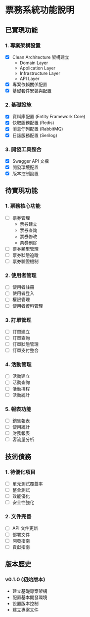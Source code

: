 # 票務系統功能說明

## 已實現功能

### 1. 專案架構設置
- [x] Clean Architecture 架構建立
  - Domain Layer
  - Application Layer
  - Infrastructure Layer
  - API Layer
- [x] 專案依賴關係配置
- [x] 基礎套件安裝與配置

### 2. 基礎設施
- [x] 資料庫配置 (Entity Framework Core)
- [x] 快取服務配置 (Redis)
- [x] 消息佇列配置 (RabbitMQ)
- [x] 日誌服務配置 (Serilog)

### 3. 開發工具整合
- [x] Swagger API 文檔
- [x] 開發環境配置
- [x] 版本控制設置

## 待實現功能

### 1. 票務核心功能
- [ ] 票券管理
  - 票券建立
  - 票券查詢
  - 票券修改
  - 票券刪除
- [ ] 票券類型管理
- [ ] 票券狀態追蹤
- [ ] 票券驗證機制

### 2. 使用者管理
- [ ] 使用者註冊
- [ ] 使用者登入
- [ ] 權限管理
- [ ] 使用者資料管理

### 3. 訂單管理
- [ ] 訂單建立
- [ ] 訂單查詢
- [ ] 訂單狀態管理
- [ ] 訂單支付整合

### 4. 活動管理
- [ ] 活動建立
- [ ] 活動查詢
- [ ] 活動排程
- [ ] 活動統計

### 5. 報表功能
- [ ] 銷售報表
- [ ] 使用統計
- [ ] 財務報表
- [ ] 客流量分析

## 技術債務

### 1. 待優化項目
- [ ] 單元測試覆蓋率
- [ ] 整合測試
- [ ] 效能優化
- [ ] 安全性強化

### 2. 文件完善
- [ ] API 文件更新
- [ ] 部署文件
- [ ] 開發指南
- [ ] 貢獻指南

## 版本歷史

### v0.1.0 (初始版本)
- 建立基礎專案架構
- 配置基本開發環境
- 設置版本控制
- 建立專案文件 
